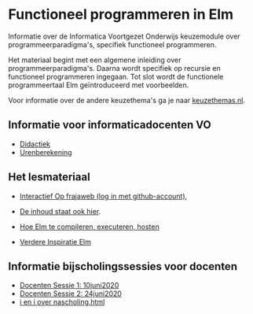 # Functioneel programmeren in Elm

Informatie over de Informatica Voortgezet Onderwijs keuzemodule over programmeerparadigma's, specifiek functioneel programmeren.

Het materiaal begint met een algemene inleiding over programmeerparadigma's. Daarna wordt specifiek op recursie en functioneel programmeren ingegaan. Tot slot wordt de functionele programmeertaal Elm geïntroduceerd met voorbeelden.

Voor informatie over de andere keuzethema's ga je naar
[keuzethemas.nl](https://keuzethemas.nl/).

## Informatie voor informaticadocenten VO
+ [Didactiek](docentinfo/didactiek)
+ [Urenberekening](docentinfo/uren)


## Het lesmateriaal

+ [Interactief Op frajaweb (log in met github-account)](https://jupyterhub.frajaweb.com/hub/login),
+ [De inhoud staat ook hier](notebooks/Welcome).


+ [Hoe Elm te compileren, executeren, hosten](host/)
+ [Verdere Inspiratie Elm](allsorts)


## Informatie bijscholingssessies voor docenten
+ [Docenten Sessie 1: 10juni2020](scholing/)
+ [Docenten Sessie 2: 24juni2020](scholing/sessie2)
+ [i en i over nascholing.html](https://ieni.github.io/inf2019/nascholing.html)
